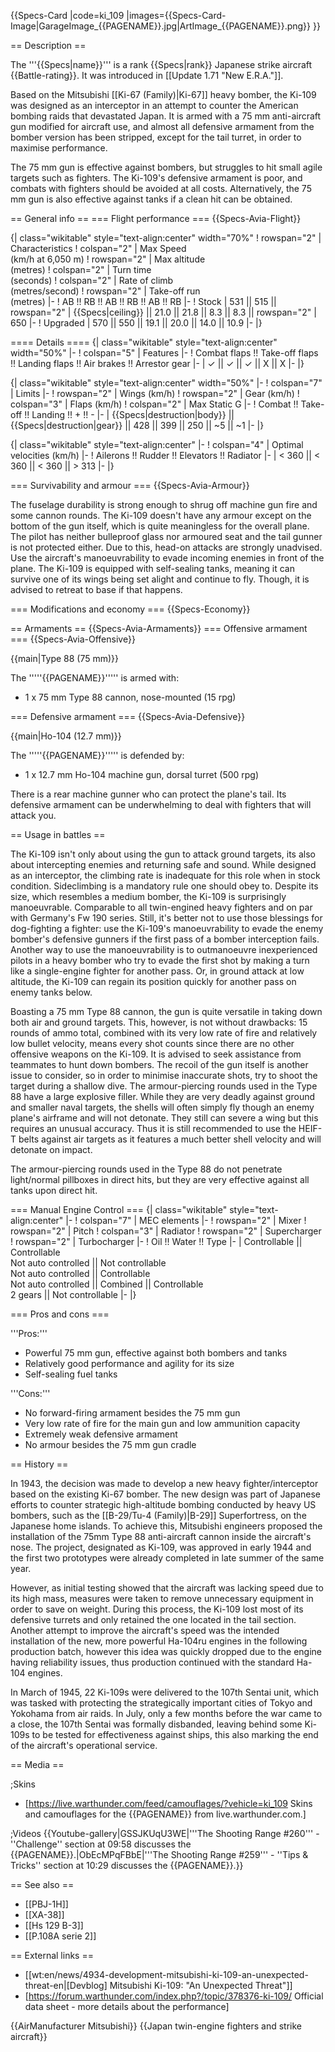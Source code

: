 {{Specs-Card
|code=ki_109
|images={{Specs-Card-Image|GarageImage_{{PAGENAME}}.jpg|ArtImage_{{PAGENAME}}.png}}
}}

== Description ==
<!-- ''In the description, the first part should be about the history of and the creation and combat usage of the aircraft, as well as its key features. In the second part, tell the reader about the aircraft in the game. Insert a screenshot of the vehicle, so that if the novice player does not remember the vehicle by name, he will immediately understand what kind of vehicle the article is talking about.'' -->
The '''{{Specs|name}}''' is a rank {{Specs|rank}} Japanese strike aircraft {{Battle-rating}}. It was introduced in [[Update 1.71 "New E.R.A."]].

Based on the Mitsubishi [[Ki-67 (Family)|Ki-67]] heavy bomber, the Ki-109 was designed as an interceptor in an attempt to counter the American bombing raids that devastated Japan. It is armed with a 75 mm anti-aircraft gun modified for aircraft use, and almost all defensive armament from the bomber version has been stripped, except for the tail turret, in order to maximise performance.

The 75 mm gun is effective against bombers, but struggles to hit small agile targets such as fighters. The Ki-109's defensive armament is poor, and combats with fighters should be avoided at all costs. Alternatively, the 75 mm gun is also effective against tanks if a clean hit can be obtained.

== General info ==
=== Flight performance ===
{{Specs-Avia-Flight}}
<!-- ''Describe how the aircraft behaves in the air. Speed, manoeuvrability, acceleration and allowable loads - these are the most important characteristics of the vehicle.'' -->

{| class="wikitable" style="text-align:center" width="70%"
! rowspan="2" | Characteristics
! colspan="2" | Max Speed<br>(km/h at 6,050 m)
! rowspan="2" | Max altitude<br>(metres)
! colspan="2" | Turn time<br>(seconds)
! colspan="2" | Rate of climb<br>(metres/second)
! rowspan="2" | Take-off run<br>(metres)
|-
! AB !! RB !! AB !! RB !! AB !! RB
|-
! Stock
| 531 || 515 || rowspan="2" | {{Specs|ceiling}} || 21.0 || 21.8 || 8.3 || 8.3 || rowspan="2" | 650
|-
! Upgraded
| 570 || 550 || 19.1 || 20.0 || 14.0 || 10.9
|-
|}

==== Details ====
{| class="wikitable" style="text-align:center" width="50%"
|-
! colspan="5" | Features
|-
! Combat flaps !! Take-off flaps !! Landing flaps !! Air brakes !! Arrestor gear
|-
| ✓ || ✓ || ✓ || X || X     <!-- ✓ -->
|-
|}

{| class="wikitable" style="text-align:center" width="50%"
|-
! colspan="7" | Limits
|-
! rowspan="2" | Wings (km/h)
! rowspan="2" | Gear (km/h)
! colspan="3" | Flaps (km/h)
! colspan="2" | Max Static G
|-
! Combat !! Take-off !! Landing !! + !! -
|-
| {{Specs|destruction|body}} || {{Specs|destruction|gear}} || 428 || 399 || 250 || ~5 || ~1
|-
|}

{| class="wikitable" style="text-align:center"
|-
! colspan="4" | Optimal velocities (km/h)
|-
! Ailerons !! Rudder !! Elevators !! Radiator
|-
| < 360 || < 360 || < 360 || > 313
|-
|}

=== Survivability and armour ===
{{Specs-Avia-Armour}}
<!-- ''Examine the survivability of the aircraft. Note how vulnerable the structure is and how secure the pilot is, whether the fuel tanks are armoured, etc. Describe the armour, if there is any, and also mention the vulnerability of other critical aircraft systems.'' -->
The fuselage durability is strong enough to shrug off machine gun fire and some cannon rounds. The Ki-109 doesn't have any armour except on the bottom of the gun itself, which is quite meaningless for the overall plane. The pilot has neither bulleproof glass nor armoured seat and the tail gunner is not protected either. Due to this, head-on attacks are strongly unadvised. Use the aircraft's manoeuvrability to evade incoming enemies in front of the plane. The Ki-109 is equipped with self-sealing tanks, meaning it can survive one of its wings being set alight and continue to fly. Though, it is advised to retreat to base if that happens.

=== Modifications and economy ===
{{Specs-Economy}}

== Armaments ==
{{Specs-Avia-Armaments}}
=== Offensive armament ===
{{Specs-Avia-Offensive}}
<!-- ''Describe the offensive armament of the aircraft, if any. Describe how effective the cannons and machine guns are in a battle, and also what belts or drums are better to use. If there is no offensive weaponry, delete this subsection.'' -->
{{main|Type 88 (75 mm)}}

The '''''{{PAGENAME}}''''' is armed with:

* 1 x 75 mm Type 88 cannon, nose-mounted (15 rpg)

=== Defensive armament ===
{{Specs-Avia-Defensive}}
<!-- ''Defensive armament with turret machine guns or cannons, crewed by gunners. Examine the number of gunners and what belts or drums are better to use. If defensive weaponry is not available, remove this subsection.'' -->
{{main|Ho-104 (12.7 mm)}}

The '''''{{PAGENAME}}''''' is defended by:

* 1 x 12.7 mm Ho-104 machine gun, dorsal turret (500 rpg)

There is a rear machine gunner who can protect the plane's tail. Its defensive armament can be underwhelming to deal with fighters that will attack you.

== Usage in battles ==
<!-- ''Describe the tactics of playing in the aircraft, the features of using aircraft in a team and advice on tactics. Refrain from creating a "guide" - do not impose a single point of view, but instead, give the reader food for thought. Examine the most dangerous enemies and give recommendations on fighting them. If necessary, note the specifics of the game in different modes (AB, RB, SB).'' -->

The Ki-109 isn't only about using the gun to attack ground targets, its also about intercepting enemies and returning safe and sound. While designed as an interceptor, the climbing rate is inadequate for this role when in stock condition. Sideclimbing is a mandatory rule one should obey to. Despite its size, which resembles a medium bomber, the Ki-109 is surprisingly manoeuvrable. Comparable to all twin-engined heavy fighters and on par with Germany's Fw 190 series. Still, it's better not to use those blessings for dog-fighting a fighter: use the Ki-109's manoeuvrability to evade the enemy bomber's defensive gunners if the first pass of a bomber interception fails. Another way to use the manoeuvrability is to outmanoeuvre inexperienced pilots in a heavy bomber who try to evade the first shot by making a turn like a single-engine fighter for another pass. Or, in ground attack at low altitude, the Ki-109 can regain its position quickly for another pass on enemy tanks below.

Boasting a 75 mm Type 88 cannon, the gun is quite versatile in taking down both air and ground targets. This, however, is not without  drawbacks: 15 rounds of ammo total, combined with its very low rate of fire and relatively low bullet velocity, means every shot counts since there are no other offensive weapons on the Ki-109. It is advised to seek assistance from teammates to hunt down bombers. The recoil of the gun itself is another issue to consider, so in order to minimise inaccurate shots, try to shoot the target during a shallow dive. The armour-piercing rounds used in the Type 88 have a large explosive filler. While they are very deadly against ground and smaller naval targets, the shells will often simply fly though an enemy plane's airframe and will not detonate. They still can severe a wing but this requires an unusual accuracy. Thus it is still recommended to use the HEIF-T belts against air targets as it features a much better shell velocity and will detonate on impact.

The armour-piercing rounds used in the Type 88 do not penetrate light/normal pillboxes in direct hits, but they are very effective against all tanks upon direct hit.

=== Manual Engine Control ===
{| class="wikitable" style="text-align:center"
|-
! colspan="7" | MEC elements
|-
! rowspan="2" | Mixer
! rowspan="2" | Pitch
! colspan="3" | Radiator
! rowspan="2" | Supercharger
! rowspan="2" | Turbocharger
|-
! Oil !! Water !! Type
|-
| Controllable || Controllable<br>Not auto controlled || Not controllable<br>Not auto controlled || Controllable<br>Not auto controlled || Combined || Controllable<br>2 gears || Not controllable
|-
|}

=== Pros and cons ===
<!-- ''Summarise and briefly evaluate the vehicle in terms of its characteristics and combat effectiveness. Mark its pros and cons in the bulleted list. Try not to use more than 6 points for each of the characteristics. Avoid using categorical definitions such as "bad", "good" and the like - use substitutions with softer forms such as "inadequate" and "effective".'' -->

'''Pros:'''

* Powerful 75 mm gun, effective against both bombers and tanks
* Relatively good performance and agility for its size
* Self-sealing fuel tanks

'''Cons:'''

* No forward-firing armament besides the 75 mm gun
* Very low rate of fire for the main gun and low ammunition capacity
* Extremely weak defensive armament
* No armour besides the 75 mm gun cradle

== History ==
<!-- ''Describe the history of the creation and combat usage of the aircraft in more detail than in the introduction. If the historical reference turns out to be too long, take it to a separate article, taking a link to the article about the vehicle and adding a block "/History" (example: <nowiki>https://wiki.warthunder.com/(Vehicle-name)/History</nowiki>) and add a link to it here using the <code>main</code> template. Be sure to reference text and sources by using <code><nowiki><ref></ref></nowiki></code>, as well as adding them at the end of the article with <code><nowiki><references /></nowiki></code>. This section may also include the vehicle's dev blog entry (if applicable) and the in-game encyclopedia description (under <code><nowiki>=== In-game description ===</nowiki></code>, also if applicable).'' -->
In 1943, the decision was made to develop a new heavy fighter/interceptor based on the existing Ki-67 bomber. The new design was part of Japanese efforts to counter strategic high-altitude bombing conducted by heavy US bombers, such as the [[B-29/Tu-4 (Family)|B-29]] Superfortress, on the Japanese home islands. To achieve this, Mitsubishi engineers proposed the installation of the 75mm Type 88 anti-aircraft cannon inside the aircraft's nose. The project, designated as Ki-109, was approved in early 1944 and the first two prototypes were already completed in late summer of the same year.

However, as initial testing showed that the aircraft was lacking speed due to its high mass, measures were taken to remove unnecessary equipment in order to save on weight. During this process, the Ki-109 lost most of its defensive turrets and only retained the one located in the tail section. Another attempt to improve the aircraft's speed was the intended installation of the new, more powerful Ha-104ru engines in the following production batch, however this idea was quickly dropped due to the engine having reliability issues, thus production continued with the standard Ha-104 engines.

In March of 1945, 22 Ki-109s were delivered to the 107th Sentai unit, which was tasked with protecting the strategically important cities of Tokyo and Yokohama from air raids. In July, only a few months before the war came to a close, the 107th Sentai was formally disbanded, leaving behind some Ki-109s to be tested for effectiveness against ships, this also marking the end of the aircraft's operational service.

== Media ==
<!-- ''Excellent additions to the article would be video guides, screenshots from the game, and photos.'' -->

;Skins
* [https://live.warthunder.com/feed/camouflages/?vehicle=ki_109 Skins and camouflages for the {{PAGENAME}} from live.warthunder.com.]

;Videos
{{Youtube-gallery|GSSJKUqU3WE|'''The Shooting Range #260''' - ''Challenge'' section at 09:58 discusses the {{PAGENAME}}.|ObEcMPqFBbE|'''The Shooting Range #259''' - ''Tips & Tricks'' section at 10:29 discusses the {{PAGENAME}}.}}

== See also ==
<!-- ''Links to the articles on the War Thunder Wiki that you think will be useful for the reader, for example:''
* ''reference to the series of the aircraft;''
* ''links to approximate analogues of other nations and research trees.'' -->

* [[PBJ-1H]]
* [[XA-38]]
* [[Hs 129 B-3]]
* [[P.108A serie 2]]

== External links ==
<!-- ''Paste links to sources and external resources, such as:''
* ''topic on the official game forum;''
* ''other literature.'' -->

* [[wt:en/news/4934-development-mitsubishi-ki-109-an-unexpected-threat-en|[Devblog] Mitsubishi Ki-109: "An Unexpected Threat"]]
* [https://forum.warthunder.com/index.php?/topic/378376-ki-109/ Official data sheet - more details about the performance]

{{AirManufacturer Mitsubishi}}
{{Japan twin-engine fighters and strike aircraft}}
